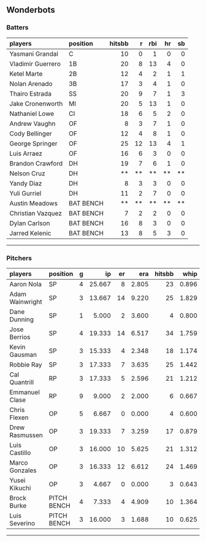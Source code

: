 ## Wonderbots

### Batters

 
|players           |position  | hitsbb|  r| rbi| hr| sb| 
|:-----------------|:---------|------:|--:|---:|--:|--:| 
|Yasmani Grandal   |C         |     10|  0|   1|  0|  0| 
|Vladimir Guerrero |1B        |     20|  8|  13|  4|  0| 
|Ketel Marte       |2B        |     12|  4|   2|  1|  1| 
|Nolan Arenado     |3B        |     17|  3|   4|  1|  0| 
|Thairo Estrada    |SS        |     20|  9|   7|  1|  3| 
|Jake Cronenworth  |MI        |     20|  5|  13|  1|  0| 
|Nathaniel Lowe    |CI        |     18|  6|   5|  2|  0| 
|Andrew Vaughn     |OF        |      8|  3|   7|  1|  0| 
|Cody Bellinger    |OF        |     12|  4|   8|  1|  0| 
|George Springer   |OF        |     25| 12|  13|  4|  1| 
|Luis Arraez       |OF        |     16|  6|   3|  0|  0| 
|Brandon Crawford  |DH        |     19|  7|   6|  1|  0| 
|Nelson Cruz       |DH        |     **| **|  **| **| **| 
|Yandy Diaz        |DH        |      8|  3|   3|  0|  0| 
|Yuli Gurriel      |DH        |     11|  2|   7|  0|  0| 
|Austin Meadows    |BAT BENCH |     **| **|  **| **| **| 
|Christian Vazquez |BAT BENCH |      7|  2|   2|  0|  0| 
|Dylan Carlson     |BAT BENCH |     16|  8|   3|  0|  0| 
|Jarred Kelenic    |BAT BENCH |     13|  8|   5|  3|  0| 


* * *

### Pitchers

 
|players         |position    |  g|     ip| er|   era| hitsbb|  whip| so|  w| sv| 
|:---------------|:-----------|--:|------:|--:|-----:|------:|-----:|--:|--:|--:| 
|Aaron Nola      |SP          |  4| 25.667|  8| 2.805|     23| 0.896| 33|  2|  0| 
|Adam Wainwright |SP          |  3| 13.667| 14| 9.220|     25| 1.829|  6|  0|  0| 
|Dane Dunning    |SP          |  1|  5.000|  2| 3.600|      4| 0.800|  8|  1|  0| 
|Jose Berrios    |SP          |  4| 19.333| 14| 6.517|     34| 1.759| 16|  2|  0| 
|Kevin Gausman   |SP          |  3| 15.333|  4| 2.348|     18| 1.174| 19|  0|  0| 
|Robbie Ray      |SP          |  3| 17.333|  7| 3.635|     25| 1.442| 18|  0|  0| 
|Cal Quantrill   |RP          |  3| 17.333|  5| 2.596|     21| 1.212| 10|  2|  0| 
|Emmanuel Clase  |RP          |  9|  9.000|  2| 2.000|      6| 0.667| 11|  1|  5| 
|Chris Flexen    |OP          |  5|  6.667|  0| 0.000|      4| 0.600|  6|  1|  0| 
|Drew Rasmussen  |OP          |  3| 19.333|  7| 3.259|     17| 0.879| 11|  1|  0| 
|Luis Castillo   |OP          |  3| 16.000| 10| 5.625|     21| 1.312| 17|  1|  0| 
|Marco Gonzales  |OP          |  3| 16.333| 12| 6.612|     24| 1.469| 10|  0|  0| 
|Yusei Kikuchi   |OP          |  3|  4.667|  0| 0.000|      3| 0.643|  8|  0|  1| 
|Brock Burke     |PITCH BENCH |  4|  7.333|  4| 4.909|     10| 1.364|  8|  0|  0| 
|Luis Severino   |PITCH BENCH |  3| 16.000|  3| 1.688|     10| 0.625| 17|  2|  0| 


* * *


